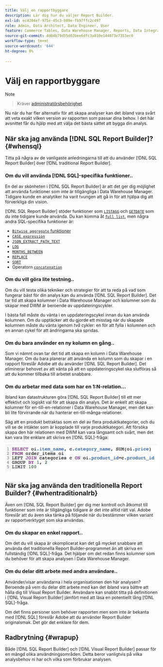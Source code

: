 ```yaml
---
title: Välj en rapportbyggare
description: Lär dig hur du väljer Report Builder.
exl-id: ec4204ef-975e-45c3-b09e-fb97ffc2c497
role: Admin, Data Architect, Data Engineer, User
feature: Commerce Tables, Data Warehouse Manager, Reports, Data Integration
source-git-commit: 4d04b79d55d02bee6dfc3a810e144073e7353ec0
workflow-type: tm+mt
source-wordcount: '644'
ht-degree: 0%

---
```


# Välj en rapportbyggare

>[!NOTE]
>>Kräver [administratörsbehörighet](../../administrator/user-management/user-management.md).

Nu när du har fler alternativ för att skapa analyser kan det ibland vara svårt att veta exakt vilken version av rapporten som passar dina behov. I det här avsnittet får du hjälp med att välja det bästa sättet att bygga din analys.

## När ska jag använda [!DNL SQL Report Builder]? {#whensql}

Titta på några av de vanligaste anledningarna till att du använder [!DNL SQL Report Builder] över [!DNL traditional Report Builder].

### Om du vill använda [!DNL SQL]-specifika funktioner..

En del av skönheten i [!DNL SQL Report Builder] är att det ger dig möjlighet att använda funktioner som inte är tillgängliga i Data Warehouse Manager. Tidigare kunde en analytiker ha varit tvungen att gå in för att hjälpa dig att förverkliga din vision.

[!DNL SQL Report Builder] stöder funktioner som [`LISTAGG`](https://docs.aws.amazon.com/redshift/latest/dg/r_LISTAGG.html) och [`GETDATE`](https://docs.aws.amazon.com/redshift/latest/dg/r_GETDATE.html) som du inte tidigare kunde använda. Du kan komma åt [`full list`](https://docs.aws.amazon.com/redshift/latest/dg/c_SQL_functions.html), men några andra SQL-specifika funktioner är:

* [`Bitwise aggregate` funktioner](https://docs.aws.amazon.com/redshift/latest/dg/c_bitwise_aggregate_functions.html)
* [`CASE expression`](https://docs.aws.amazon.com/redshift/latest/dg/r_CASE_function.html)
* [`JSON_EXTRACT_PATH_TEXT`](https://docs.aws.amazon.com/redshift/latest/dg/JSON_EXTRACT_PATH_TEXT.html)
* [`LOG`](https://docs.aws.amazon.com/redshift/latest/dg/r_LOG.html)
* [`MONTHS_BETWEEN`](https://docs.aws.amazon.com/redshift/latest/dg/r_MONTHS_BETWEEN_function.html)
* [`REPLACE`](https://docs.aws.amazon.com/redshift/latest/dg/r_REPLACE.html)
* [`SQRT`](https://docs.aws.amazon.com/redshift/latest/dg/r_SQRT.html)
* Operatorn [`concatenation` ](https://docs.aws.amazon.com/redshift/latest/dg/r_concat_op.html)

### Om du vill göra lite testning..

Om du vill testa olika tekniker och strategier för att ta reda på vad som fungerar bäst för din analys kan du använda [!DNL SQL Report Builder]. Det tar tid att skapa kolumner i Data Warehouse Manager och kolumner som du skapar med DWM är beroende av uppdateringscykler.

I bästa fall måste du vänta i en uppdateringscykel innan du kan använda kolumnen. Om du upptäcker att du gjorde ett misstag när du skapade kolumnen måste du vänta igenom *två* cykler: en för att fylla i kolumnen och en annan cykel för att ändringarna ska spridas.

### Om du bara använder en ny kolumn en gång..

Som vi nämnt ovan tar det tid att skapa en kolumn i Data Warehouse Manager. Om du bara planerar att använda en kolumn som du skapar i en rapport föreslår Adobe att du använder [!DNL SQL Report Builder]. Det eliminerar behovet av att vänta på att en uppdateringscykel ska slutföras så att du kommer tillbaka till arbetet snabbare.

### Om du arbetar med data som har en 1:N-relation...

Ibland kan datastrukturen göra [!DNL SQL Report Builder] till ett mer effektivt och logiskt val för att skapa din analys. Det är enkelt att skapa kolumner för en-till-en-relationer i Data Warehouse Manager, men det kan bli lite förvirrande när du hanterar en-till-många-relationer.

Säg att en produkt betraktas som en del av flera produktkategorier, och du vill se de intäkter som är kopplade till varje produktkategori. Att försöka skapa den här relationen med DWM kan vara långsamt och svårt, men det kan vara lite enklare att skriva en [!DNL SQL]-fråga:

![SQL-fråga som visar intäkter efter produktkategori med en-till-många-relationer](../../assets/When_should_I_use_the_RB_2.png)

## När ska jag använda den traditionella Report Builder? {#whentraditionalrb}

Även om [!DNL SQL Report Builder] ger dig mer kontroll och åtkomst till funktioner som inte är tillgängliga tidigare är det inte alltid rätt val. Adobe föreslår att du även ska tänka på följande när du bestämmer vilken variant av rapportverktyget som ska användas.

### Om du skapar en enkel rapport..

Om det du vill skapa är okomplicerat kan det gå mycket snabbare att använda det traditionella Report Builder-programmet än att skriva en fullständig [!DNL SQL]-fråga. Det hjälper om det redan finns kolumner som du behöver för att skapa analysen i Data Warehouse Manager.

### Om du delar ditt arbete med andra användare..

Använder/visar användarna i hela organisationen den här analysen? Beroende på vem du delar ditt arbete med kan det ibland vara bättre att hålla dig till Visual Report Builder. Användare kan snabbt titta på definitionen i [!DNL Visual Report Builder] jämfört med att läsa en potentiellt lång [!DNL SQL]-fråga.

Om det finns personer som behöver rapporten men som inte är bekanta med [!DNL SQL] föreslår Adobe att du använder Report Builder originalsmak. Det gör det enklare för dem.

## Radbrytning {#wrapup}

Både [!DNL SQL Report Builder] och [!DNL Visual Report Builder] passar för en mängd olika användningsområden. Detta beror vanligtvis på vilka analysbehov ni har och vilka som förbrukar analysen.
